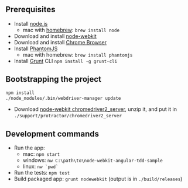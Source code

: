 ## Prerequisites

 - Install [node.js](http://nodejs.org/)
    - mac with [homebrew](http://brew.sh/): `brew install node`
 - Download and install [node-webkit](https://github.com/rogerwang/node-webkit#downloads)
 - Download and install [Chrome Browser](https://www.google.com/intl/en/chrome/browser/)
 - Install [PhantomJS](http://phantomjs.org/)
    - mac with homebrew: `brew install phantomjs`
 - Install [Grunt](http://gruntjs.com/) CLI `npm install -g grunt-cli`

## Bootstrapping the project

```bash
npm install
./node_modules/.bin/webdriver-manager update
```

 - Download [node-webkit chromedriver2_server](https://github.com/rogerwang/node-webkit/wiki/chromedriver#wiki-downloads), unzip it, and put it in `./support/protractor/chromedriver2_server`

## Development commands

 - Run the app:
    - mac: `npm start`
    - windows: `nw C:\path\to\node-webkit-angular-tdd-sample`
    - linux: ``nw `pwd` ``
 - Run the tests: `npm test`
 - Build packaged app: `grunt nodewebkit` (output is in `./build/releases`)

